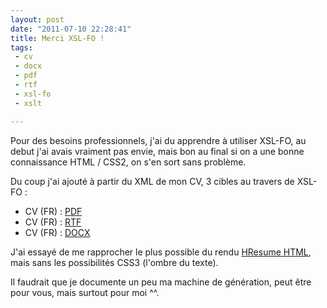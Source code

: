 ```yaml
---
layout: post
date: "2011-07-10 22:28:41"
title: Merci XSL-FO !
tags:
 - cv
 - docx
 - pdf
 - rtf
 - xsl-fo
 - xslt

---
```


Pour des besoins professionnels, j'ai du apprendre à utiliser XSL-FO, au debut j'ai avais vraiment pas envie, mais bon au final si on a une bonne connaissance HTML / CSS2, on s'en sort sans problème.

Du coup j'ai ajouté à partir du XML de mon CV, 3 cibles au travers de XSL-FO :

  * CV (FR) : [PDF](http://zenithar.org/cv-fr.pdf)
  * CV (FR) : [RTF](http://zenithar.org/cv-fr.rtf)
  * CV (FR) : [DOCX](http://zenithar.org/cv-fr.docx)

J'ai essayé de me rapprocher le plus possible du rendu [HResume HTML](http://zenithar.org), mais sans les possibilités CSS3 (l'ombre du texte).

Il faudrait que je documente un peu ma machine de génération, peut être pour vous, mais surtout pour moi ^^.
